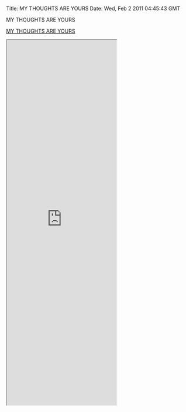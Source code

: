 Title: MY THOUGHTS ARE YOURS
Date: Wed, Feb 2 2011 04:45:43 GMT

MY THOUGHTS ARE YOURS

[MY THOUGHTS ARE YOURS](http://mythoughtsareyours.yolk.cc)

<iframe src="http://mythoughtsareyours.yolk.cc" height="1000"></iframe>